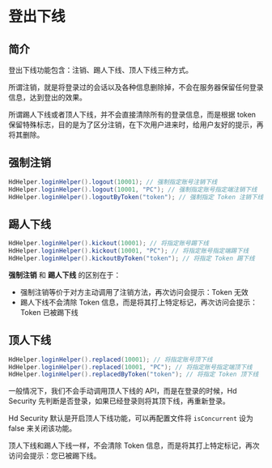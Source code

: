 # 登出下线

## 简介

登出下线功能包含：注销、踢人下线、顶人下线三种方式。

所谓注销，就是将登录过的会话以及各种信息删除掉，不会在服务器保留任何登录信息，达到登出的效果。

所谓踢人下线或者顶人下线，并不会直接清除所有的登录信息，而是根据 token 保留特殊标志，目的是为了区分注销，在下次用户进来时，给用户友好的提示，再将其删除。

## 强制注销

```java
HdHelper.loginHelper().logout(10001); // 强制指定账号注销下线 
HdHelper.loginHelper().logout(10001, "PC"); // 强制指定账号指定端注销下线 
HdHelper.loginHelper().logoutByToken("token"); // 强制指定 Token 注销下线 
```

## 踢人下线

```java
HdHelper.loginHelper().kickout(10001); // 将指定账号踢下线 
HdHelper.loginHelper().kickout(10001, "PC"); // 将指定账号指定端踢下线
HdHelper.loginHelper().kickoutByToken("token"); // 将指定 Token 踢下线
```



**强制注销** 和 **踢人下线** 的区别在于：

- 强制注销等价于对方主动调用了注销方法，再次访问会提示：Token 无效
- 踢人下线不会清除 Token 信息，而是将其打上特定标记，再次访问会提示：Token 已被踢下线

## 顶人下线

```java
HdHelper.loginHelper().replaced(10001); // 将指定账号顶下线 
HdHelper.loginHelper().replaced(10001, "PC"); // 将指定账号指定端顶下线
HdHelper.loginHelper().replacedByToken("token"); // 将指定 Token 顶下线
```

一般情况下，我们不会手动调用顶人下线的 API，而是在登录的时候，Hd Security 先判断是否登录，如果已经登录则将其顶下线，再重新登录。

Hd Security 默认是开启顶人下线功能，可以再配置文件将 `isConcurrent` 设为 false 来关闭该功能。

顶人下线和踢人下线一样，不会清除 Token 信息，而是将其打上特定标记，再次访问会提示：您已被踢下线。